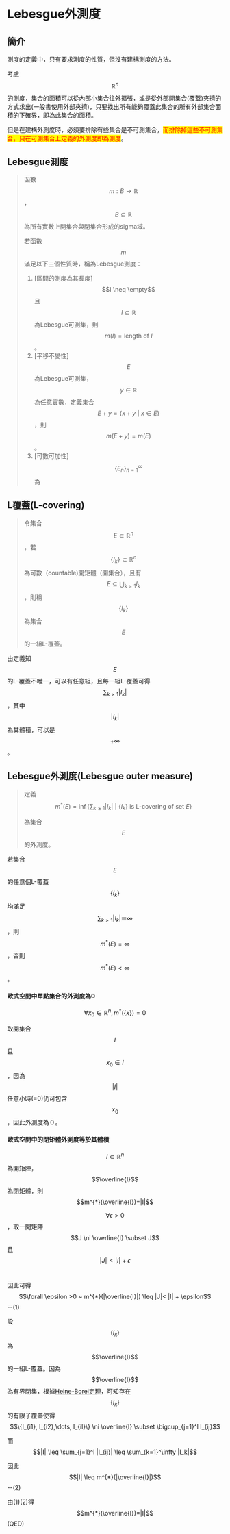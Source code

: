 # Lebesgue外測度

## 簡介

測度的定義中，只有要求測度的性質，但沒有建構測度的方法。

考慮$$\mathbb{R}^n$$​的測度，集合的面積可以從內部小集合往外擴張，或是從外部開集合(覆蓋)夾擠的方式求出(一般書使用外部夾擠)，只要找出所有能夠覆蓋此集合的所有外部集合面積的下確界，即為此集合的面積。

但是在建構外測度時，必須要排除有些集合是不可測集合，<mark style="color:red;">而排除掉這些不可測集合，只在可測集合上定義的外測度即為測度</mark>。

## Lebesgue測度

> 函數$$m: B \rightarrow \mathbb{R}$$，$$B\subseteq \mathbb{R}$$為所有實數上開集合與閉集合形成的sigma域。
>
> 若函數$$m$$滿足以下三個性質時，稱為Lebesgue測度：
>
> 1. \[區間的測度為其長度] $$I \neq \empty$$且$$I \subseteq \mathbb{R}$$為Lebesgue可測集，則$$m(I)=\text{length of } I$$。
> 2. \[平移不變性]$$E$$為Lebesgue可測集，$$y\in \mathbb{R}$$為任意實數，定義集合$$E+y=\{x+y~|~ x\in E\}$$，則$$m(E+y)=m(E)$$。
> 3. \[可數可加性] $$\{E_n\}_{n=1}^\infty$$為

## L覆蓋(L-covering)

> 令集合$$E \subset \mathbb{R}^n$$​，若$$\{I_k\} \subset \mathbb{R}^n$$為可數（countable)開矩體（開集合），且有$$\displaystyle E \subseteq \bigcup_{k\geq 1} I_k$$，則稱$$\{I_k\}$$​為集合$$E$$​的一組L-覆蓋。

由定義知$$E$$​的L-覆蓋不唯一，可以有任意組，且每一組L-覆蓋可得$$\sum_{k \geq 1} |I_k|$$，其中$$|I_k|$$​為其體積，可以是$$+\infty$$​。

## Lebesgue外測度(Lebesgue outer measure)

> 定義$$\displaystyle m^{*}(E)=\inf \{ \sum_{k \geq 1}|I_k| ~\big|~ \{I_k\} \text{ is L-covering of set } E  \}$$
>
> 為集合$$E$$​的外測度。

若集合$$E$$​的任意個L-覆蓋$$\{I_k\}$$​均滿足$$\sum_{k \geq 1}|I_k|＝\infty$$，則$$m^{*}(E)=\infty$$，否則$$m^{*}(E)<\infty$$。

#### 歐式空間中單點集合的外測度為0

$$\forall x_0 \in \mathbb{R}^n, m^{*}(\{x\})=0$$

取開集合$$I$$​且$$x_0 \in I$$​，因為$$|I|$$​任意小時(=0)仍可包含$$x_0$$​，因此外測度為０。

#### 歐式空間中的閉矩體外測度等於其體積

$$I \subset \mathbb{R}^n$$​為開矩陣，$$\overline{I}$$​為閉矩體，則$$m^{*}(\overline{I})=|I|$$

$$\forall \epsilon >0$$​，取一開矩陣$$J \ni \overline{I} \subset J$$且$$|J| < |I|+\epsilon$$​

因此可得$$\forall \epsilon >0 ~ m^{*}(|\overline{I}|) \leq |J|< |I| + \epsilon$$--(1)

設$$\{I_k\}$$​為$$\overline{I}$$​的一組L-覆蓋。因為$$\overline{I}$$​為有界閉集，根據[Heine-Borel定理](../real-number/covering.md#heineborel-fu-gai-ding-li)，可知存在$$\{I_k\}$$​的有限子覆蓋使得$$\{I_{i1}, I_{i2},\dots, I_{il}\} \ni \overline{I} \subset \bigcup_{j=1}^l I_{ij}$$

而$$|I| \leq \sum_{j=1}^l |I_{ij}| \leq \sum_{k=1}^\infty |I_k|$$

因此$$|I| \leq m^{*}(|\overline{I}|)$$--(2)

由(1)(2)得$$m^{*}(\overline{I})=|I|$$ (QED)
